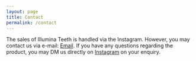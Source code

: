```yaml
---
layout: page
title: Contact
permalink: /contact
---
```


The sales of Illumina Teeth is handled via the Instagram. However, you may contact us via e-mail: 
[Email](mailto:illumi.sales@gmail.com). If you have any questions regarding the product, you may DM us directly on [Instagram](https://www.instagram.com/Illumina_teeth/) on your enquiry. 
